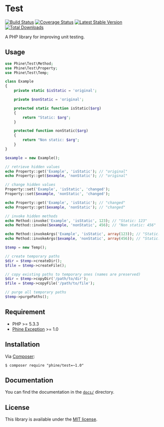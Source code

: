 Test
====

[![Build Status][]](https://travis-ci.org/phine/lib-test)
[![Coverage Status][]](https://coveralls.io/r/phine/lib-test)
[![Latest Stable Version][]](https://packagist.org/packages/phine/test)
[![Total Downloads][]](https://packagist.org/packages/phine/test)

A PHP library for improving unit testing.

Usage
-----

```php
use Phine\Test\Method;
use Phine\Test\Property;
use Phine\Test\Temp;

class Example
{
    private static $isStatic = 'original';

    private $nonStatic = 'original';

    protected static function isStatic($arg)
    {
        return "Static: $arg";
    }

    protected function nonStatic($arg)
    {
        return "Non static: $arg";
    }
}

$example = new Example();

// retrieve hidden values
echo Property::get('Example', 'isStatic'); // "original"
echo Property::get($example, 'nonStatic'); // "original"

// change hidden values
Property::set('Example', 'isStatic', 'changed');
Property::set($example, 'nonStatic', 'changed');

echo Property::get('Example', 'isStatic'); // "changed"
echo Property::get($example, 'nonStatic'); // "changed"

// invoke hidden methods
echo Method::invoke('Example', 'isStatic', 123); // "Static: 123"
echo Method::invoke($example, 'nonStatic', 456); // "Non static: 456"

echo Method::invokeArgs('Example', 'isStatic', array(123)); // "Static: 123"
echo Method::invokeArgs($example, 'nonStatic', array(456)); // "Static: 456"

$temp = new Temp();

// create temporary paths
$dir = $temp->createDir();
$file = $temp->createFile();

// copy existing paths to temporary ones (names are preserved)
$dir = $temp->copyDir('/path/to/dir');
$file = $temp->copyFile('/path/to/file');

// purge all temporary paths
$temp->purgePaths();
```

Requirement
-----------

- PHP >= 5.3.3
- [Phine Exception][] >= 1.0

Installation
------------

Via [Composer][]:

    $ composer require "phine/test=~1.0"

Documentation
-------------

You can find the documentation in the [`docs/`](docs/) directory.

License
-------

This library is available under the [MIT license](LICENSE).

[Build Status]: https://travis-ci.org/phine/lib-test.png?branch=master
[Coverage Status]: https://coveralls.io/repos/phine/lib-test/badge.png
[Latest Stable Version]: https://poser.pugx.org/phine/test/v/stable.png
[Total Downloads]: https://poser.pugx.org/phine/test/downloads.png
[Phine Exception]: https://github.com/phine/lib-exception
[Composer]: http://getcomposer.org/
